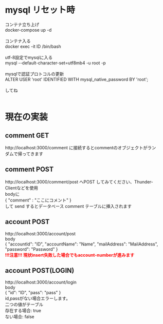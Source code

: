 
# mysql リセット時
コンテナ立ち上げ<br>
docker-compose up -d<br>
<br>
コンテナ入る<br>
docker exec -it ID /bin/bash<br>
<br>
utf-8設定でmysqlに入る<br>
mysql --default-character-set=utf8mb4 -u root -p<br>
<br>
mysqlで認証プロトコルの更新<br>
ALTER USER 'root' IDENTIFIED WITH mysql_native_password BY 'root';<br>
<br>
してね<br>
<br>

# 現在の実装
## comment GET
http://localhost:3000/comment に接続するとcommentのオブジェクトがランダムで帰ってきます


## comment POST
http://localhost:3000/comment/post へPOST してみてください、Thunder-Clientなどを使用<br>
bodyに <br>
{
    "comment" : "ここにコメント"
}<br>
して send するとデータベース comment テーブルに挿入されます

## account POST
http://localhost:3000/account/post<br>
body<br>
{
    "accountId": "ID",
    "accountName": "Name",
    "mailAddress": "MailAddress",
    "password": "Password"
}<br>
<span style="color:red"><b>!!!注意!!! 現状insert失敗した場合でもaccount-numberが進みます</b></span>

## account POST(LOGIN)
http://localhost:3000/account/login<br>
body<br>
{
    "id": "ID",
    "pass": "pass"
}<br>
id,passがない場合エラーします。<br>
二つの値がテーブル<br>
 存在する場合: true<br>
     ない場合: false <br>